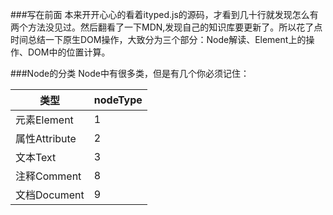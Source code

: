 ###写在前面
  本来开开心心的看着ityped.js的源码，才看到几十行就发现怎么有两个方法没见过。然后翻看了一下MDN,发现自己的知识库要更新了。所以花了点时间总结一下原生DOM操作，大致分为三个部分：Node解读、Element上的操作、DOM中的位置计算。


###Node的分类
  Node中有很多类，但是有几个你必须记住：


  | 类型          |  nodeType |
  | -----------  |  --------  |  
  | 元素Element   |     1     |
  | 属性Attribute |     2     |
  | 文本Text      |     3     |
  | 注释Comment   |     8     |
  | 文档Document  |     9     |
